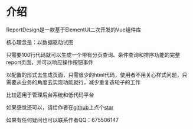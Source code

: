 # 介绍

ReportDesign是一款基于ElementUI二次开发的Vue组件库

核心理念是：以数据驱动试图

只需要100行代码就可以生成一个带有分页查询、条件查询和排序功能的完整report页面，并可以响应操作按钮事件

以配置的形式去生成页面，只需很少的html代码，使用者不用关心样式问题，只需要从业务的角度去实现功能就行，减少重复造轮子的工作

比较适用于管理后台系统和低代码平台

如果感觉还可以，请给作者在[github](https://github.com/hunan-liy/report-design)上点个[star](https://github.com/hunan-liy/report-design)

如果有任何疑问也可以联系作者QQ：675506147

